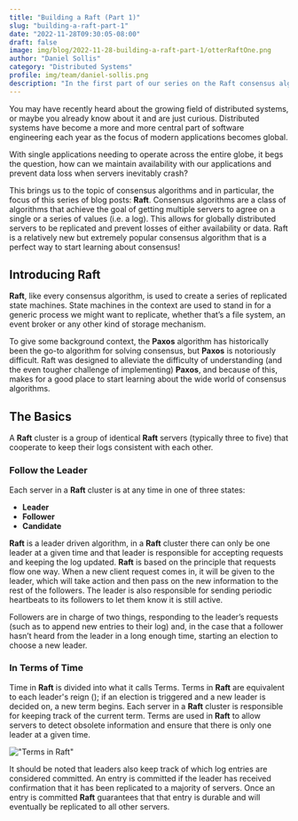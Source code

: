```yaml
---
title: "Building a Raft (Part 1)"
slug: "building-a-raft-part-1"
date: "2022-11-28T09:30:05-08:00"
draft: false
image: img/blog/2022-11-28-building-a-raft-part-1/otterRaftOne.png
author: "Daniel Sollis"
category: "Distributed Systems"
profile: img/team/daniel-sollis.png
description: "In the first part of our series on the Raft consensus algorithm we'll give an overview and introduction of the algorithm."
---
```


You may have recently heard about the growing field of distributed systems, or maybe you already know about it and are just curious. Distributed systems have become a more and more central part of software engineering each year as the focus of modern applications becomes global. 

<!--more-->

With single applications needing to operate across the entire globe, it begs the question, how can we maintain availability with our applications and prevent data loss when servers inevitably crash?

This brings us to the topic of consensus algorithms and in particular, the focus of this series of blog posts: **Raft**. Consensus algorithms are a class of algorithms that achieve the goal of  getting multiple servers to agree on a single or a series of values (i.e. a log). This allows for globally distributed servers to be replicated and prevent losses of either availability or data. Raft is a relatively new but extremely popular consensus algorithm that is a perfect way to start learning about consensus!  

## Introducing Raft
**Raft**, like every consensus algorithm, is used to create a series of replicated state machines. State machines in the context are used to stand in for a generic process we might want to replicate, whether that’s a file system, an event broker or any other kind of storage mechanism. 

To give some background context, the **Paxos** algorithm has historically been the go-to algorithm for solving consensus, but **Paxos** is notoriously difficult. Raft was designed to alleviate the difficulty of understanding (and the even tougher challenge of implementing) **Paxos**, and because of this, makes for a good place to start learning about the wide world of consensus algorithms.

## The Basics
A **Raft** cluster is a group of identical **Raft** servers (typically three to five) that cooperate to keep their logs consistent with each other.

### Follow the Leader
Each server in a **Raft** cluster is at any time in one of three states: 

* **Leader**
* **Follower** 
* **Candidate**

**Raft** is a leader driven algorithm, in a **Raft** cluster there can only be one leader at a given time and that leader is responsible for accepting requests and keeping the log updated. **Raft** is based on the principle that requests flow one way. When a new client request comes in, it will be given to the leader, which will take action and then pass on the new information to the rest of the followers. The leader is also responsible for sending periodic heartbeats to its followers to let them know it is still active.

Followers are in charge of two things, responding to the leader’s requests (such as to append new entries to their log) and, in the case that a follower hasn’t heard from the leader in a long enough time, starting an election to choose a new leader.

### In Terms of Time
Time in **Raft** is divided into what it calls Terms. Terms in **Raft** are equivalent to each leader's reign (); if an election is triggered and a new leader is decided on, a new term begins. Each server in a **Raft** cluster is responsible for keeping track of the current term. Terms are used in **Raft** to allow servers to detect obsolete information and ensure that there is only one leader at a given time.

!["Terms in Raft"](/img/blog/2022-11-28-building-a-raft-part-1/raftTerms.png)

It should be noted that leaders also keep track of which log entries are considered committed. An entry is committed if the leader has received confirmation that it has been replicated to a majority of servers. Once an entry is committed **Raft** guarantees that that entry is durable and will eventually be replicated to all other servers.
